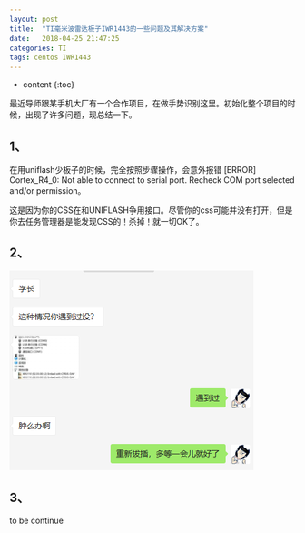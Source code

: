 ```yaml
---
layout: post
title:  "TI毫米波雷达板子IWR1443的一些问题及其解决方案"
date:   2018-04-25 21:47:25
categories: TI
tags: centos IWR1443
---
```


* content
{:toc}

最近导师跟某手机大厂有一个合作项目，在做手势识别这里。初始化整个项目的时候，出现了许多问题，现总结一下。

## 1、

在用uniflash少板子的时候，完全按照步骤操作，会意外报错 [ERROR] Cortex_R4_0: Not able to connect to serial port. Recheck COM port selected and/or permission。

这是因为你的CSS在和UNIFLASH争用接口。尽管你的css可能并没有打开，但是你去任务管理器是能发现CSS的！杀掉！就一切OK了。


## 2、

![ti01](https://raw.githubusercontent.com/ZhangZheng2016/ZhangZheng2016.github.io/master/_posts/picture/ti1.png)

## 3、

to be continue

